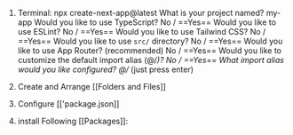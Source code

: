 1. Terminal: npx create-next-app@latest
		What is your project named? my-app
		Would you like to use TypeScript? No / ==Yes== 
		Would you like to use ESLint? No / ==Yes==
		Would you like to use Tailwind CSS? No / ==Yes==
		Would you like to use `src/` directory? No / ==Yes==
		Would you like to use App Router? (recommended) No / ==Yes==
		Would you like to customize the default import alias (@/*)? No / ==Yes==
		What import alias would you like configured? @/*   (just press enter)
	
2. Create and Arrange [[Folders and Files]]
3. Configure [['package.json]]
4. install Following [[Packages]]:
		